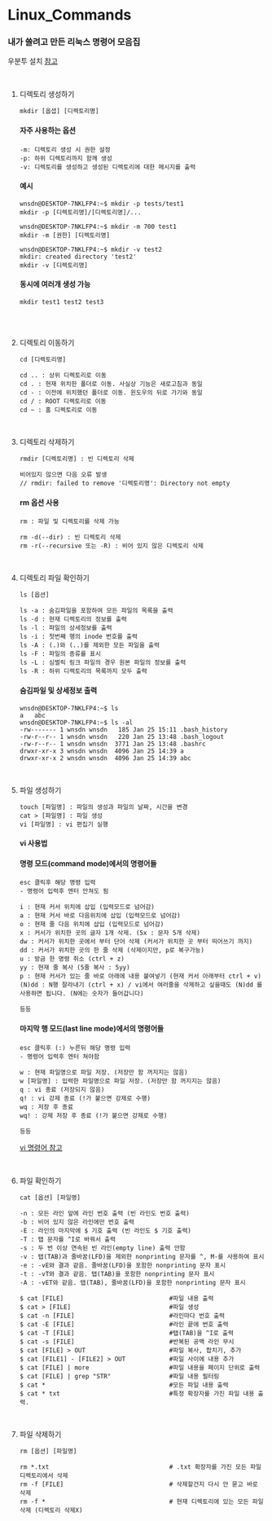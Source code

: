 # Linux_Commands
### 내가 쓸려고 만든 리눅스 명령어 모음집 

우분투 설치 [참고](https://cpuu.postype.com/post/10265353)

<br>

1. 디렉토리 생성하기

    ```
    mkdir [옵셥] [디렉토리명]
    ```

    #### 자주 사용하는 옵션

    ```
    -m: 디렉토리 생성 시 권한 설정
    -p: 하위 디렉토리까지 함께 생성
    -v: 디렉토리를 생성하고 생성된 디렉토리에 대한 메시지를 출력
    ```

    #### 예시
    ```
    wnsdn@DESKTOP-7NKLFP4:~$ mkdir -p tests/test1
    mkdir -p [디렉토리명]/[디렉토리명]/...

    wnsdn@DESKTOP-7NKLFP4:~$ mkdir -m 700 test1
    mkdir -m [권한] [디렉토리명]

    wnsdn@DESKTOP-7NKLFP4:~$ mkdir -v test2
    mkdir: created directory 'test2'
    mkdir -v [디렉토리명]
    ```

    #### 동시에 여러개 생성 가능
    ```
    mkdir test1 test2 test3
    ```
<br>
<br>

2. 디렉토리 이동하기 

    ```
    cd [디렉토리명]
    ```
    ```
    cd .. : 상위 디렉토리로 이동
    cd . : 현재 위치한 폴더로 이동. 사실상 기능은 새로고침과 동일
    cd - : 이전에 위치했던 폴더로 이동. 윈도우의 뒤로 가기와 동일
    cd / : ROOT 디렉토리로 이동
    cd ~ : 홈 디렉토리로 이동
    ```
<br>

3. 디렉토리 삭제하기

    ```
    rmdir [디렉토리명] : 빈 디렉토리 삭제

    비어있지 않으면 다음 오류 발생
    // rmdir: failed to remove '디렉토리명': Directory not empty
    ```

    #### rm 옵션 사용 
    ```
    rm : 파일 및 디렉토리를 삭제 가능

    rm -d(--dir) : 빈 디렉토리 삭제
    rm -r(--recursive 또는 -R) : 비어 있지 않은 디렉토리 삭제
    ```


<br>

4. 디렉토리 파일 확인하기

    ```
    ls [옵션]
    ```

    ```
    ls -a : 숨김파일을 포함하여 모든 파일의 목록을 출력
    ls -d : 현재 디렉토리의 정보를 출력
    ls -l : 파일의 상세정보를 출력
    ls -i : 첫번째 행의 inode 번호를 출력
    ls -A : (.)와 (..)를 제외한 모든 파일을 출력
    ls -F : 파일의 종류를 표시
    ls -L : 심벌릭 링크 파일의 경우 원본 파일의 정보를 출력
    ls -R : 하위 디렉토리의 목록까지 모두 출력
    ```

    #### 숨김파일 및 상세정보 출력
    ```
    wnsdn@DESKTOP-7NKLFP4:~$ ls
    a   abc
    wnsdn@DESKTOP-7NKLFP4:~$ ls -al
    -rw------- 1 wnsdn wnsdn   185 Jan 25 15:11 .bash_history
    -rw-r--r-- 1 wnsdn wnsdn   220 Jan 25 13:48 .bash_logout
    -rw-r--r-- 1 wnsdn wnsdn  3771 Jan 25 13:48 .bashrc
    drwxr-xr-x 3 wnsdn wnsdn  4096 Jan 25 14:39 a
    drwxr-xr-x 2 wnsdn wnsdn  4096 Jan 25 14:39 abc
    ```
    
<br>

5. 파일 생성하기

    ```
    touch [파일명] : 파일의 생성과 파일의 날짜, 시간을 변경
    cat > [파일명] : 파일 생성
    vi [파일명] : vi 편집기 실행
    ```

    #### vi 사용법

    #### 명령 모드(command mode)에서의 명령어들
    ```
    esc 클릭후 해당 명령 입력
    - 명령어 입력후 엔터 안쳐도 됨

    i : 현재 커서 위치에 삽입 (입력모드로 넘어감) 
    a : 현재 커서 바로 다음위치에 삽입 (입력모드로 넘어감)
    o : 현재 줄 다음 위치에 삽입 (입력모드로 넘어감)
    x : 커서가 위치한 곳의 글자 1개 삭제. (5x : 문자 5개 삭제) 
    dw : 커서가 위치한 곳에서 부터 단어 삭제 (커서가 위치한 곳 부터 띄어쓰기 까지)
    dd : 커서가 위치한 곳의 한 줄 삭제 (삭제이지만, p로 복구가능)
    u : 방금 한 명령 취소 (ctrl + z)
    yy : 현재 줄 복사 (5줄 복사 : 5yy)
    p : 현재 커서가 있는 줄 바로 아래에 내용 붙여넣기 (현재 커서 아래부터 ctrl + v)
    (N)dd : N행 잘라내기 (ctrl + x) / vi에서 여러줄을 삭제하고 싶을때도 (N)dd 를 사용하면 됩니다. (N에는 숫자가 들어갑니다)

    등등
    ```

    #### 마지막 행 모드(last line mode)에서의 명령어들
    ```
    esc 클릭후 (:) 누른뒤 해당 명령 입력
    - 명령어 입력후 엔터 쳐야함

    w : 현재 파일명으로 파일 저장. (저장만 함 꺼지지는 않음) 
    w [파일명] : 입력한 파일명으로 파일 저장. (저장만 함 꺼지지는 않음)
    q : vi 종료 (저장되지 않음)
    q! : vi 강제 종료 (!가 붙으면 강제로 수행)
    wq : 저장 후 종료 
    wq! : 강제 저장 후 종료 (!가 붙으면 강제로 수행) 

    등등
    ```

    [vi 명령어 참고](https://blockdmask.tistory.com/25)

<br>


6. 파일 확인하기

    ```
    cat [옵션] [파일명]
    ```

    ```
    -n : 모든 라인 앞에 라인 번호 출력 (빈 라인도 번호 출력)
    -b : 비어 있지 않은 라인에만 번호 출력
    -E : 라인의 마지막에 $ 기호 출력 (빈 라인도 $ 기호 출력)
    -T : 탭 문자를 ^I로 바꿔서 출력
    -s : 두 번 이상 연속된 빈 라인(empty line) 출력 안함
    -v : 탭(TAB)과 줄바꿈(LFD)을 제외한 nonprinting 문자를 ^, M-를 사용하여 표시
    -e : -vE와 결과 같음. 줄바꿈(LFD)을 포함한 nonprinting 문자 표시
    -t : -vT와 결과 같음. 탭(TAB)을 포함한 nonprinting 문자 표시
    -A : -vET와 같음. 탭(TAB), 줄바꿈(LFD)을 포함한 nonprinting 문자 표시
    ```

    ```
    $ cat [FILE]                             #파일 내용 출력
    $ cat > [FILE]                           #파일 생성
    $ cat -n [FILE]                          #라인마다 번호 출력
    $ cat -E [FILE]                          #라인 끝에 번호 출력
    $ cat -T [FILE]                          #탭(TAB)을 ^I로 출력
    $ cat -s [FILE]                          #반복된 공백 라인 무시
    $ cat [FILE] > OUT                       #파일 복사, 합치기, 추가
    $ cat [FILE1] - [FILE2] > OUT            #파일 사이에 내용 추가
    $ cat [FILE] | more                      #파일 내용을 페이지 단위로 출력
    $ cat [FILE] | grep "STR"                #파일 내용 필터링
    $ cat *                                  #모든 파일 내용 출력
    $ cat * txt                              #특정 확장자를 가진 파일 내용 출력.
    ```
<br>


7. 파일 삭제하기

    ```
    rm [옵션] [파일명]
    ```

    ```
    rm *.txt                                 # .txt 확장자를 가진 모든 파일 디렉토리에서 삭제
    rm -f [FILE]                             # 삭제할건지 다시 안 묻고 바로 삭제
    rm -f *                                  # 현재 디렉토리에 있는 모든 파일 삭제 (디렉토리 삭제X)
    ```

<br>









